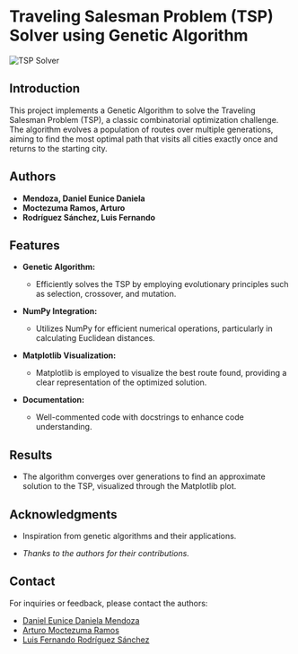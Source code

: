 # Traveling Salesman Problem (TSP) Solver using Genetic Algorithm

![TSP Solver](https://mlrose.readthedocs.io/en/stable/_images/tsp1.jpg)

## Introduction

This project implements a Genetic Algorithm to solve the Traveling Salesman Problem (TSP), a classic combinatorial optimization challenge. The algorithm evolves a population of routes over multiple generations, aiming to find the most optimal path that visits all cities exactly once and returns to the starting city.

## Authors

- **Mendoza, Daniel Eunice Daniela**
- **Moctezuma Ramos, Arturo**
- **Rodríguez Sánchez, Luis Fernando**

## Features

- **Genetic Algorithm:**
  - Efficiently solves the TSP by employing evolutionary principles such as selection, crossover, and mutation.

- **NumPy Integration:**
  - Utilizes NumPy for efficient numerical operations, particularly in calculating Euclidean distances.

- **Matplotlib Visualization:**
  - Matplotlib is employed to visualize the best route found, providing a clear representation of the optimized solution.

- **Documentation:**
  - Well-commented code with docstrings to enhance code understanding.

## Results
  - The algorithm converges over generations to find an approximate solution to the TSP, visualized through the Matplotlib plot.

## Acknowledgments
  - Inspiration from genetic algorithms and their applications.

  - *Thanks to the authors for their contributions.*

## Contact
For inquiries or feedback, please contact the authors:

- [Daniel Eunice Daniela Mendoza](mailto:me336620@uaeh.edu.mx)
- [Arturo Moctezuma Ramos](mailto:mo378764@uaeh.edu.mx)
- [Luis Fernando Rodríguez Sánchez](mailto:ro420898@uaeh.edu.mx)
